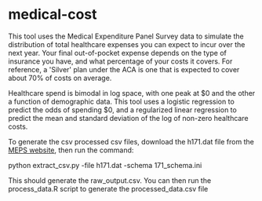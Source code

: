 # medical-cost

This tool uses the Medical Expenditure Panel Survey data to simulate the distribution of total healthcare expenses you can expect to incur over the next year. Your final out-of-pocket expense depends on the type of insurance you have, and what percentage of your costs it covers. For reference, a 'Silver' plan under the ACA is one that is expected to cover about 70% of costs on average.

Healthcare spend is bimodal in log space, with one peak at $0 and the other a function of demographic data. This tool uses a logistic regression to predict the odds of spending $0, and a regularized linear regression to predict the mean and standard deviation of the log of non-zero healthcare costs. 

To generate the csv processed csv files, download the h171.dat file from the [MEPS website](https://meps.ahrq.gov/mepsweb/data_stats/download_data_files_detail.jsp?cboPufNumber=HC-171), then run the command:

python extract_csv.py -file h171.dat -schema 171_schema.ini

This should generate the raw_output.csv.  You can then run the process_data.R script to generate the processed_data.csv file

